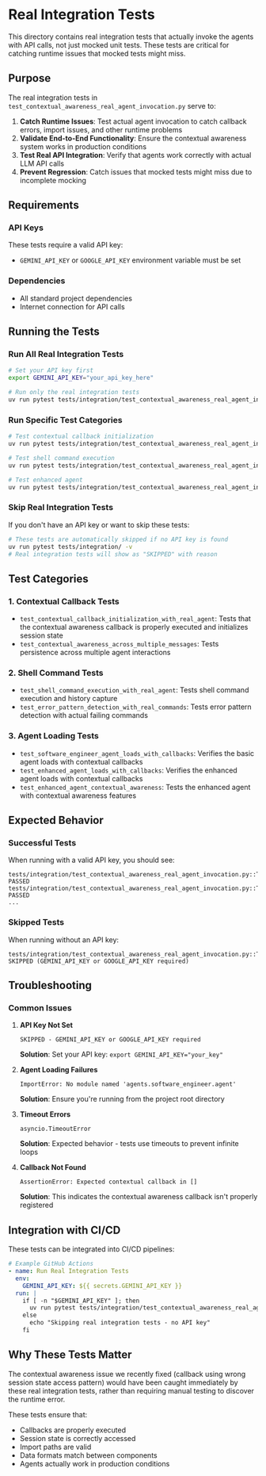 # Real Integration Tests

This directory contains real integration tests that actually invoke the agents with API calls, not just mocked unit tests. These tests are critical for catching runtime issues that mocked tests might miss.

## Purpose

The real integration tests in `test_contextual_awareness_real_agent_invocation.py` serve to:

1. **Catch Runtime Issues**: Test actual agent invocation to catch callback errors, import issues, and other runtime problems
2. **Validate End-to-End Functionality**: Ensure the contextual awareness system works in production conditions
3. **Test Real API Integration**: Verify that agents work correctly with actual LLM API calls
4. **Prevent Regression**: Catch issues that mocked tests might miss due to incomplete mocking

## Requirements

### API Keys
These tests require a valid API key:
- `GEMINI_API_KEY` or `GOOGLE_API_KEY` environment variable must be set

### Dependencies
- All standard project dependencies
- Internet connection for API calls

## Running the Tests

### Run All Real Integration Tests
```bash
# Set your API key first
export GEMINI_API_KEY="your_api_key_here"

# Run only the real integration tests
uv run pytest tests/integration/test_contextual_awareness_real_agent_invocation.py -v
```

### Run Specific Test Categories
```bash
# Test contextual callback initialization
uv run pytest tests/integration/test_contextual_awareness_real_agent_invocation.py::TestRealContextualAwarenessIntegration::test_contextual_callback_initialization_with_real_agent -v

# Test shell command execution
uv run pytest tests/integration/test_contextual_awareness_real_agent_invocation.py::TestRealContextualAwarenessIntegration::test_shell_command_execution_with_real_agent -v

# Test enhanced agent
uv run pytest tests/integration/test_contextual_awareness_real_agent_invocation.py::TestRealContextualAwarenessIntegration::test_enhanced_agent_contextual_awareness -v
```

### Skip Real Integration Tests
If you don't have an API key or want to skip these tests:
```bash
# These tests are automatically skipped if no API key is found
uv run pytest tests/integration/ -v
# Real integration tests will show as "SKIPPED" with reason
```

## Test Categories

### 1. Contextual Callback Tests
- `test_contextual_callback_initialization_with_real_agent`: Tests that the contextual awareness callback is properly executed and initializes session state
- `test_contextual_awareness_across_multiple_messages`: Tests persistence across multiple agent interactions

### 2. Shell Command Tests  
- `test_shell_command_execution_with_real_agent`: Tests shell command execution and history capture
- `test_error_pattern_detection_with_real_commands`: Tests error pattern detection with actual failing commands

### 3. Agent Loading Tests
- `test_software_engineer_agent_loads_with_callbacks`: Verifies the basic agent loads with contextual callbacks
- `test_enhanced_agent_loads_with_callbacks`: Verifies the enhanced agent loads with contextual callbacks
- `test_enhanced_agent_contextual_awareness`: Tests the enhanced agent with contextual awareness features

## Expected Behavior

### Successful Tests
When running with a valid API key, you should see:
```
tests/integration/test_contextual_awareness_real_agent_invocation.py::TestRealContextualAwarenessIntegration::test_contextual_callback_initialization_with_real_agent PASSED
tests/integration/test_contextual_awareness_real_agent_invocation.py::TestRealContextualAwarenessIntegration::test_shell_command_execution_with_real_agent PASSED
...
```

### Skipped Tests
When running without an API key:
```
tests/integration/test_contextual_awareness_real_agent_invocation.py::TestRealContextualAwarenessIntegration::test_contextual_callback_initialization_with_real_agent SKIPPED (GEMINI_API_KEY or GOOGLE_API_KEY required)
```

## Troubleshooting

### Common Issues

1. **API Key Not Set**
   ```
   SKIPPED - GEMINI_API_KEY or GOOGLE_API_KEY required
   ```
   **Solution**: Set your API key: `export GEMINI_API_KEY="your_key"`

2. **Agent Loading Failures**
   ```
   ImportError: No module named 'agents.software_engineer.agent'
   ```
   **Solution**: Ensure you're running from the project root directory

3. **Timeout Errors**
   ```
   asyncio.TimeoutError
   ```
   **Solution**: Expected behavior - tests use timeouts to prevent infinite loops

4. **Callback Not Found**
   ```
   AssertionError: Expected contextual callback in []
   ```
   **Solution**: This indicates the contextual awareness callback isn't properly registered

## Integration with CI/CD

These tests can be integrated into CI/CD pipelines:

```yaml
# Example GitHub Actions
- name: Run Real Integration Tests
  env:
    GEMINI_API_KEY: ${{ secrets.GEMINI_API_KEY }}
  run: |
    if [ -n "$GEMINI_API_KEY" ]; then
      uv run pytest tests/integration/test_contextual_awareness_real_agent_invocation.py -v
    else
      echo "Skipping real integration tests - no API key"
    fi
```

## Why These Tests Matter

The contextual awareness issue we recently fixed (callback using wrong session state access pattern) would have been caught immediately by these real integration tests, rather than requiring manual testing to discover the runtime error.

These tests ensure that:
- Callbacks are properly executed
- Session state is correctly accessed
- Import paths are valid
- Data formats match between components
- Agents actually work in production conditions 